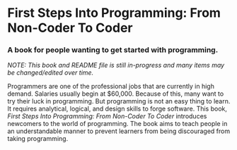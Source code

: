 # First Steps Into Programming: From Non-Coder To Coder
### A book for people wanting to get started with programming.

*NOTE: This book and README file is still in-progress and many items may be changed/edited over time.*

Programmers are one of the professional jobs that are currently in high demand. Salaries usually begin at $60,000. Because of this, many want to try their luck in programming. But programming is not an easy thing to learn. It requires analytical, logical, and design skills to forge software. This book, *First Steps Into Programming: From Non-Coder To Coder* introduces newcomers to the world of programming. The book aims to teach people in an understandable manner to prevent learners from being discouraged from taking programming.
